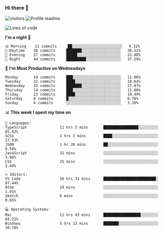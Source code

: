 ### Hi there 👋  
![visitors](https://visitor-badge.laobi.icu/badge?page_id=leverglowh) ![Profile readme](https://github.com/leverglowh/leverglowh/workflows/Profile%20readme/badge.svg?branch=master)

<!--START_SECTION:waka-->
![Lines of code](https://img.shields.io/badge/From%20Hello%20World%20I've%20written-729147%20Lines%20of%20code-blue)

**I'm a night 🦉** 

```text
🌞 Morning    11 commits     ██░░░░░░░░░░░░░░░░░░░░░░░   9.32% 
🌆 Daytime    36 commits     ███████░░░░░░░░░░░░░░░░░░   30.51% 
🌃 Evening    27 commits     █████░░░░░░░░░░░░░░░░░░░░   22.88% 
🌙 Night      44 commits     █████████░░░░░░░░░░░░░░░░   37.29%

```
📅 **I'm Most Productive on Wednesdays** 

```text
Monday       14 commits     ███░░░░░░░░░░░░░░░░░░░░░░   11.86% 
Tuesday      22 commits     ████░░░░░░░░░░░░░░░░░░░░░   18.64% 
Wednesday    33 commits     ███████░░░░░░░░░░░░░░░░░░   27.97% 
Thursday     14 commits     ███░░░░░░░░░░░░░░░░░░░░░░   11.86% 
Friday       23 commits     ████░░░░░░░░░░░░░░░░░░░░░   19.49% 
Saturday     8 commits      █░░░░░░░░░░░░░░░░░░░░░░░░   6.78% 
Sunday       4 commits      ░░░░░░░░░░░░░░░░░░░░░░░░░   3.39%

```


📊 **This week I spent my time on** 

```text
💬 Languages: 
TypeScript               11 hrs 5 mins       ████████████████░░░░░░░░░   65.42% 
SCSS                     3 hrs 2 mins        ████░░░░░░░░░░░░░░░░░░░░░   17.93% 
JSON                     1 hr 26 mins        ██░░░░░░░░░░░░░░░░░░░░░░░   8.54% 
JavaScript               31 mins             ░░░░░░░░░░░░░░░░░░░░░░░░░   3.06% 
CSS                      25 mins             ░░░░░░░░░░░░░░░░░░░░░░░░░   2.49%

🔥 Editors: 
VS Code                  16 hrs 31 mins      ████████████████████████░   97.44% 
Atom                     19 mins             ░░░░░░░░░░░░░░░░░░░░░░░░░   1.91% 
Sketch                   6 mins              ░░░░░░░░░░░░░░░░░░░░░░░░░   0.65%

💻 Operating Systems: 
Mac                      11 hrs 43 mins      █████████████████░░░░░░░░   69.22% 
Windows                  5 hrs 13 mins       ███████░░░░░░░░░░░░░░░░░░   30.78%

```


<!--END_SECTION:waka-->
